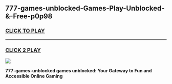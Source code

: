 
## 777-games-unblocked-Games-Play-Unblocked-&-Free-p0p98
<h3>
<a href="https://premium76.site?title=777-games-unblocked&ref=24A">CLICK TO PLAY</a></h3>
<hr>

<h3>
<a href="https://premium76.site?title=777-games-unblocked&ref=24A">CLICK 2 PLAY</a>
  
</h3>

<a href="https://premium76.site?title=777-games-unblocked&ref=24A"><img src="https://clearcache.store/games.png"></a>


**777-games-unblocked games unblocked: Your Gateway to Fun and Accessible Online Gaming**
